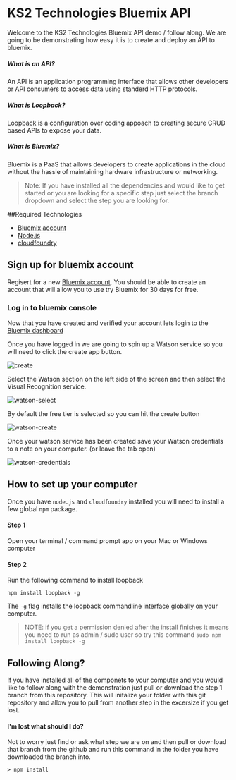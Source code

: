 # KS2 Technologies Bluemix API

Welcome to the KS2 Technologies Bluemix API demo / follow along. We are going to be demonstrating how easy it is to create and deploy an API to bluemix. 

##### What is an API?
An API is an application programming interface that allows other developers or API consumers to access data using standerd HTTP protocols.

##### What is Loopback?
Loopback is a configuration over coding appoach to creating secure CRUD based APIs to expose your data.

##### What is Bluemix?
Bluemix is a PaaS that allows developers to create applications in the cloud without the hassle of maintaining hardware infrastructure or networking.

> Note: If you have installed all the dependencies and would like to get started or you are looking for a specific step just select the branch dropdown and select the step you are looking for. 

##Required Technologies
* [Bluemix account](https://console.ng.bluemix.net/registration/?target=%2Fdashboard%2Fapps)
* [Node.js](https://nodejs.org/en/download/)
* [cloudfoundry](https://github.com/cloudfoundry/cli#downloads)

## Sign up for bluemix account
Regisert for a new [Bluemix account](https://console.ng.bluemix.net/registration/?target=%2Fdashboard%2Fapps). You should be able to create an account that will allow you to use try Bluemix for 30 days for free.

### Log in to bluemix console
Now that you have created and verified your account lets login to the [Bluemix dashboard](https://console.ng.bluemix.net/)

Once you have logged in we are going to spin up a Watson service so you will need to click the create app button.

![create](http://ks2inc.com/wp-content/uploads/2017/03/Create-app.png)

Select the Watson section on the left side of the screen and then select the Visual Recognition service.

![watson-select](http://ks2inc.com/wp-content/uploads/2017/03/Watson-Service.png)

By default the free tier is selected so you can hit the create button

![watson-create](http://ks2inc.com/wp-content/uploads/2017/03/Watson-Create.png)

Once your watson service has been created save your Watson credentials to a note on your computer. (or leave the tab open)

![watson-credentials](http://ks2inc.com/wp-content/uploads/2017/03/screencapture-console-ng-bluemix-net-services-2906cb9b-d878-4db7-a1e6-820dfd01266a-1488437127410.png)


## How to set up your computer
Once you have `node.js` and `cloudfoundry` installed you will need to install a few global `npm` package.

#### Step 1
Open your terminal / command prompt app on your Mac or Windows computer 

#### Step 2
Run the following command to install loopback

```
npm install loopback -g
```
The `-g` flag installs the loopback commandline interface globally on your computer. 

> NOTE: if you get a permission denied after the install finishes it means you need to run as admin / sudo user so try this command `sudo npm install loopback -g`

## Following Along?
If you have installed all of the componets to your computer and you would like to follow along with the demonstration just pull or download the step 1 branch from this repository. This will initalize your folder with this git repository and allow you to pull from another step in the excersize if you get lost.

#### I'm lost what should I do?
Not to worry just find or ask what step we are on and then pull or download that branch from the github and run this command in the folder you have downloaded the branch into.

```
> npm install
``` 

